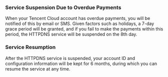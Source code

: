 ### Service Suspension Due to Overdue Payments
When your Tencent Cloud account has overdue payments, you will be notified of this by email or SMS. Given factors such as holidays, a 7-day grace period will be granted, and if you fail to make the payments within this period, the HTTPDNS service will be suspended on the 8th day.

### Service Resumption
After the HTTPDNS service is suspended, your account ID and configuration information will be kept for 6 months, during which you can resume the service at any time.


